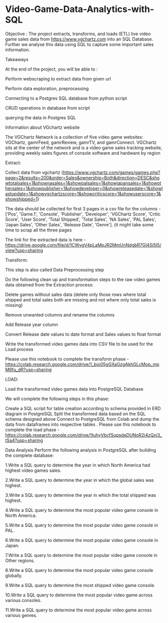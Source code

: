 # Video-Game-Data-Analytics-with-SQL

Objective : The project extracts, transforms, and loads (ETL) live video game sales data from https://www.vgchartz.com into an SQL Database. Further we analyse this data using SQL to capture some important sales information.

Takeaways

At the end of the project, you will be able to :


Perform webscraping to extract data from given url

Perform data exploration, preprocessing

Connecting to a Postgres SQL database from python script

CRUD operations in database from script

querying the data in Postgres SQL

Information about VGchartz website

The VGChartz Network is a collection of five video game websites: VGChartz, gamrFeed, gamrReview, gamrTV, and gamrConnect. VGChartz sits at the center of the network and is a video game sales tracking website, providing weekly sales figures of console software and hardware by region

Extract:

Collect data from vgchartz (https://www.vgchartz.com/games/games.php?page=2&results=200&order=Sales&ownership=Both&direction=DESC&showtotalsales=1&shownasales=1&showpalsales=1&showjapansales=1&showothersales=1&showpublisher=1&showdeveloper=0&showreleasedate=1&showlastupdate=1&showvgchartzscore=1&showcriticscore=1&showuserscore=1&showshipped=1)

The data should be collected for first 3 pages in a csv file for the columns - ['Pos', 'Game.1', 'Console', 'Publisher', 'Developer', 'VGChartz Score', 'Critic Score', 'User Score', 'Total Shipped', 'Total Sales', 'NA Sales', 'PAL Sales', 'Japan Sales', 'Other Sales', 'Release Date', 'Genre']. (it might take some time to scrap all the three pages


The link for the extracted data is here - https://drive.google.com/file/d/1CWvgV4pLaMpJR2MmUnNdgbR7Gl4Sj5l5/view?usp=sharing

Transform:

This step is also called Data Preprocessing step

Do the following clean up and transformation steps to the raw video games data obtained from the Extraction process:

Delete games without sales data (delete only those rows where total shipped and total sales both are missing and not where only total sales is missing)

Remove unwanted columns and rename the columns

Add Release year column

Convert Release date values to date format and Sales values to float format

Write the transformed video games data into CSV file to be used for the Load process

Please use this notebook to complete the transform phase - https://colab.research.google.com/drive/1_bio05gGXaGzgAkhGLcMop_mpM6fu_dR?usp=sharing

LOAD:

Load the transformed video games data into PostgreSQL Database

We will complete the following steps in this phase:

Create a SQL script for table creation according to schema provided in ERD diagram in PostgreSQL
Split the transformed data based on the SQL schema designed above
Connect to PostgreSQL from Colab and dump the data from dataframes into respective tables .
Please use this notebook to complete the load phase - https://colab.research.google.com/drive/1tuhyVbcfSupsdeDUNoR2i4zQxj3_tSa4?usp=sharing


Data Analysis
Perform the following analysis in PostgreSQL after building the complete database:

1.Write a SQL query to determine the year in which North America had highest video games sales.

2.Write a SQL query to determine the year in which the global sales was highest.

3.Write a SQL query to determine the year in which the total shipped was highest.

4.Write a SQL query to determine the most popular video game console in North America.

5.Write a SQL query to determine the most popular video game console in PAL.

6.Write a SQL query to determine the most popular video game console in Japan.

7.Write a SQL query to determine the most popular video game console in Other regions.

8.Write a SQL query to determine the most popular video game console globally.

9.Write a SQL query to determine the most shipped video game console.

10.Write a SQL query to determine the most popular video game across various consoles.

11.Write a SQL query to determine the most popular video game across various genres.
